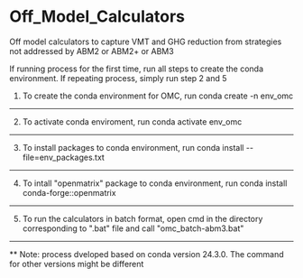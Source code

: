 # Off_Model_Calculators
Off model calculators to capture VMT and GHG reduction from strategies not addressed by ABM2 or ABM2+ or ABM3

If running process for the first time, run all steps to create the conda environment. If repeating process, simply run step 2 and 5

1. To create the conda environment for OMC, run
conda create -n env_omc

______________________________________________________________________________________________
2. To activate conda enviroment, run
conda activate env_omc

______________________________________________________________________________________________
3. To install packages to conda environment, run
conda install --file=env_packages.txt

______________________________________________________________________________________________
4. To intall "openmatrix" package to conda environment, run
conda install conda-forge::openmatrix

______________________________________________________________________________________________
5. To run the calculators in batch format, open cmd in the directory corresponding
to ".bat" file and call "omc_batch-abm3.bat"

______________________________________________________________________________________________
** Note: process dveloped based on conda version 24.3.0. The command for other versions might be different

